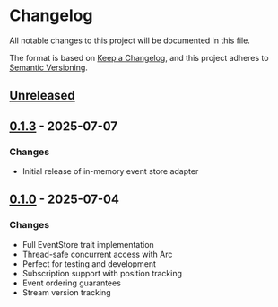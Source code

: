 # Changelog

All notable changes to this project will be documented in this file.

The format is based on [Keep a Changelog](https://keepachangelog.com/en/1.0.0/),
and this project adheres to [Semantic Versioning](https://semver.org/spec/v2.0.0.html).

## [Unreleased]

## [0.1.3] - 2025-07-07

### Changes
- Initial release of in-memory event store adapter

## [0.1.0] - 2025-07-04

### Changes
- Full EventStore trait implementation
- Thread-safe concurrent access with Arc<RwLock>
- Perfect for testing and development
- Subscription support with position tracking
- Event ordering guarantees
- Stream version tracking

[unreleased]: https://github.com/jwilger/eventcore/compare/v0.1.3...HEAD
[0.1.3]: https://github.com/jwilger/eventcore/releases/tag/v0.1.3
[0.1.0]: https://github.com/jwilger/eventcore/releases/tag/v0.1.0